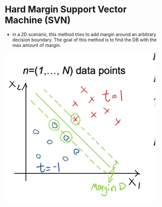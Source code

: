 # Hard Margin Support Vector Machine (SVN)

- in a 2D scenario, this method tries to add margin around an arbitrary decision boundary.  The goal of this method is to find the DB with the max amount of margin.

![Screenshot 2024-10-14 at 4.30.29 PM.png](Hard%20Margin%20Support%20Vector%20Machine%20(SVN)%2011f224ca354c80b684cbf5fa8c236d00/Screenshot_2024-10-14_at_4.30.29_PM.png)